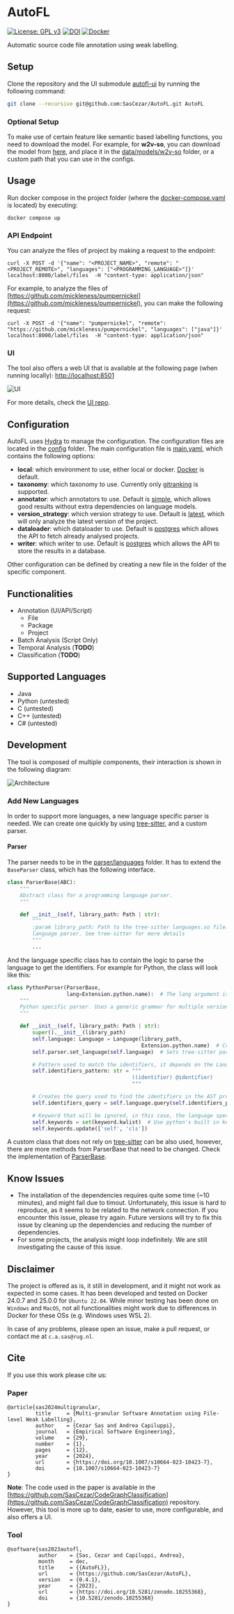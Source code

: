 # AutoFL

[![License: GPL v3](https://img.shields.io/badge/License-GPLv3-blue.svg)](https://www.gnu.org/licenses/gpl-3.0)
[![DOI](https://zenodo.org/badge/644095707.svg)](https://zenodo.org/doi/10.5281/zenodo.10255367)
[![Docker](https://img.shields.io/badge/Docker-blue.svg)](https://img.shields.io/badge/Docker-blue)

Automatic source code file annotation using weak labelling.

## Setup

Clone the repository and the UI submodule [autofl-ui](https://github.com/SasCezar/autofl-ui) by running the following
command:

```bash
git clone --recursive git@github.com:SasCezar/AutoFL.git AutoFL
```

### Optional Setup

To make use of certain feature like semantic based labelling functions, you need to download the model.
For example, for **w2v-so**, you can download the model from [here](https://github.com/vefstathiou/SO_word2vec), and
place it in the [data/models/w2v-so](data/models/w2v-so) folder, or a custom
path that you can use in the configs.

## Usage

Run docker compose in the project folder (where the [docker-compose.yaml](docker-compose.yaml) is located) by executing:

```shell
docker compose up
```

### API Endpoint

You can analyze the files of project by making a request to the endpoint:

```shell
curl -X POST -d '{"name": "<PROJECT_NAME>", "remote": "<PROJECT_REMOTE>", "languages": ["<PROGRAMMING_LANGUAGE>"]}' localhost:8000/label/files  -H "content-type: application/json"
```

For example, to analyze the files
of [https://github.com/mickleness/pumpernickel](https://github.com/mickleness/pumpernickel), you can make the following
request:

```shell
curl -X POST -d '{"name": "pumpernickel", "remote": "https://github.com/mickleness/pumpernickel", "languages": ["java"]}' localhost:8000/label/files  -H "content-type: application/json"
```

### UI

The tool also offers a web UI that is available at the following page (when running locally):
[http://localhost:8501](http://localhost:8501)

![UI](resources/ui-screenshots/landing-page.png)

For more details, check the [UI repo](https://github.com/SasCezar/autofl-ui).

[//]: # (For more details, check the [UI repo]&#40;https://github.com/SasCezar/autofl-ui&#41;)

## Configuration

AutoFL uses [Hydra](https://hydra.cc/) to manage the configuration. The configuration files are located in
the [config](config) folder.
The main configuration file is [main.yaml](./config/main.yaml), which contains the following options:

- **local**: which environment to use, either local or docker. [Docker](./config/local/docker.yaml) is default.
- **taxonomy**: which taxonomy to use. Currently only [gitranking](./config/taxonomy/gitranking.yaml) is supported.
- **annotator**: which annotators to use. Default is [simple](./config/annotator/simple.yaml), which allows good results
  without extra dependencies on language models.
- **version_strategy**: which version strategy to use. Default is [latest](./config/version_strategy/latest.yaml), which
  will only analyze the latest version of the project.
- **dataloader**: which dataloader to use. Default is [postgres](./config/dataloader/postgres.yaml) which allows the API
  to fetch already analysed projects.
- **writer**: which writer to use. Default is [postgres](./config/writer/postgres.yaml) which allows the API to store
  the results in a database.

Other configuration can be defined by creating a new file in the folder of the specific component.

## Functionalities

- Annotation (UI/API/Script)
    - File
    - Package
    - Project
- Batch Analysis (Script Only)
- Temporal Analysis (**TODO**)
- Classification (**TODO**)

## Supported Languages

- Java
- Python (untested)
- C (untested)
- C++ (untested)
- C# (untested)

## Development

The tool is composed of multiple components, their interaction is shown in the following diagram:

![Architecture](resources/architecture/architecture.png)



### Add New Languages

In order to support more languages, a new language specific parser is needed.
We can create one quickly by using [tree-sitter](https://tree-sitter.github.io/tree-sitter/),
and a custom parser.

#### Parser

The parser needs to be in the [parser/languages](./src/parser/languages) folder.
It has to extend the ```BaseParser``` class, which has the following interface.

```python
class ParserBase(ABC):
    """
    Abstract class for a programming language parser.
    """

    def __init__(self, library_path: Path | str):
        """
        :param library_path: Path to the tree-sitter languages.so file. The file has to contain the
        language parser. See tree-sitter for more details
        """
        ...
```

And the language specific class has to contain the logic to parse the language to get the identifiers.
For example for Python, the class will look like this:

```python
class PythonParser(ParserBase,
                   lang=Extension.python.name):  # The lang argument is used to register the parser in the ParserFactory class.
    """
    Python specific parser. Uses a generic grammar for multiple versions of python. Uses tree_sitter to get the AST
    """

    def __init__(self, library_path: Path | str):
        super().__init__(library_path)
        self.language: Language = Language(library_path,
                                           Extension.python.name)  # Creates the tree-sitter language for python
        self.parser.set_language(self.language)  # Sets tree-sitter parser to parse the language

        # Pattern used to match the identifiers, it depends on the Lanugage. Check tree-sitter
        self.identifiers_pattern: str = """
                                        ((identifier) @identifier)
                                        """

        # Creates the query used to find the identifiers in the AST produced by tree-sitter
        self.identifiers_query = self.language.query(self.identifiers_pattern)

        # Keyword that will be ignored, in this case, the language specific keywords as the query extracts them as well. 
        self.keywords = set(keyword.kwlist)  # Use python's built in keyword list
        self.keywords.update(['self', 'cls'])
```

A custom class that does not rely on [tree-sitter](https://github.com/tree-sitter/tree-sitter) can be also used,
however, there are more methods from ParserBase that need to be
changed. Check the implementation of [ParserBase](src/parser/parser.py).

## Know Issues

- The installation of the dependencies requires quite some time (~10 minutes), and might fail due to timout.
  Unfortunately, this issue is hard to reproduce, as it
  seems to be related to the network connection. If you encounter this issue, please try again. Future versions will try
  to fix this issue by
  cleaning up the dependencies and reducing the number of dependencies.
- For some projects, the analysis might loop indefinitely. We are still investigating the cause of this issue.

## Disclaimer

The project is offered as is, it still in development, and it might not work as expected in some cases.
It has been developed and tested on Docker 24.0.7 and 25.0.0 for  ```Ubuntu 22.04```. While minor testing has been done
on ```Windows``` and ```MacOS```, not all functionalities might work due to differences in Docker for these OSs (e.g.
Windows uses WSL 2).

In case of any problems, please open an issue, make a pull request, or contact me at ```c.a.sas@rug.nl```.

## Cite

If you use this work please cite us:

### Paper

```text
@article{sas2024multigranular,
         title     = {Multi-granular Software Annotation using File-level Weak Labelling}, 
         author    = {Cezar Sas and Andrea Capiluppi},
         journal   = {Empirical Software Engineering},
         volume    = {29},
         number    = {1},
         pages     = {12},
         year      = {2024},
         url       = {https://doi.org/10.1007/s10664-023-10423-7},
         doi       = {10.1007/s10664-023-10423-7}
}
```

**Note**: The code used in the paper is available in
the [https://github.com/SasCezar/CodeGraphClassification](https://github.com/SasCezar/CodeGraphClassification)
repository.
However, this tool is more up to date, easier to use, more configurable, and also offers a UI.

### Tool

```text
@software{sas2023autofl,
          author    = {Sas, Cezar and Capiluppi, Andrea},
          month     = dec,
          title     = {{AutoFL}},
          url       = {https://github.com/SasCezar/AutoFL},
          version   = {0.4.1},
          year      = {2023},
          url       = {https://doi.org/10.5281/zenodo.10255368},
          doi       = {10.5281/zenodo.10255368}
}
```